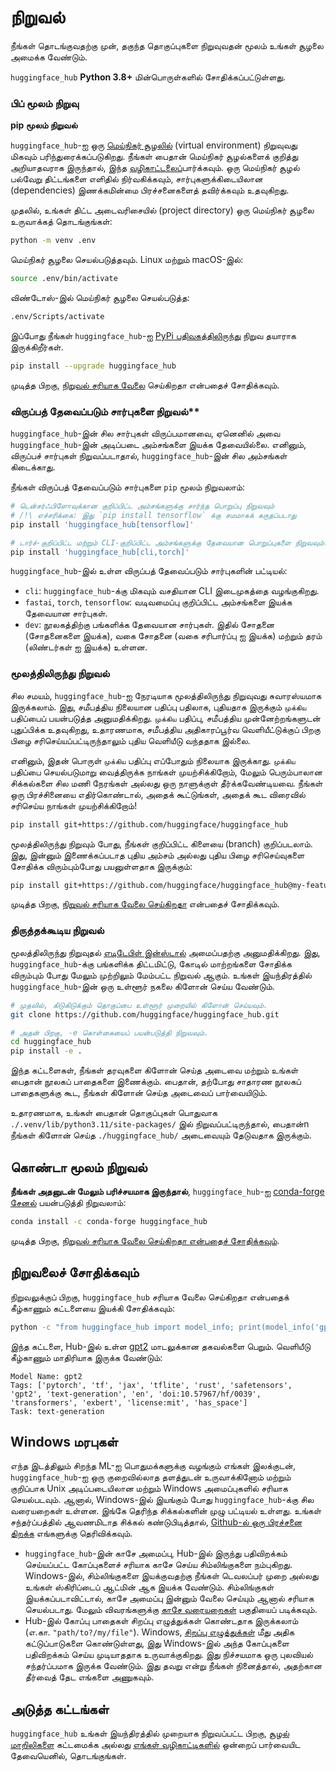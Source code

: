 # நிறுவல்

நீங்கள் தொடங்குவதற்கு முன், தகுந்த தொகுப்புகளை நிறுவுவதன் மூலம் உங்கள் சூழலை அமைக்க வேண்டும்.

`huggingface_hub` **Python 3.8+** மின்பொருள்களில் சோதிக்கப்பட்டுள்ளது.

### பிப் மூலம் நிறுவு

**pip மூலம் நிறுவல்**

`huggingface_hub`-ஐ ஒரு [மெய்நிகர் சூழலில்](https://docs.python.org/3/library/venv.html) (virtual environment) நிறுவுவது மிகவும் பரிந்துரைக்கப்படுகிறது. நீங்கள் பைதான்  மெய்நிகர் சூழல்களைக் குறித்து அறியாதவராக இருந்தால், இந்த [வழிகாட்டலைப்](https://packaging.python.org/en/latest/guides/installing-using-pip-and-virtual-environments/)பார்க்கவும். ஒரு மெய்நிகர் சூழல் பல்வேறு திட்டங்களை எளிதில் நிர்வகிக்கவும், சார்புகளுக்கிடையிலான (dependencies) இணக்கமின்மை பிரச்சனைகளைத் தவிர்க்கவும் உதவுகிறது.

முதலில், உங்கள் திட்ட அடைவரிசையில் (project directory) ஒரு மெய்நிகர் சூழலை உருவாக்கத் தொடங்குங்கள்:

```bash
python -m venv .env
```
மெய்நிகர் சூழலை செயல்படுத்தவும். Linux மற்றும் macOS-இல்:


```bash
source .env/bin/activate
```

விண்டோஸ்-இல் மெய்நிகர் சூழலை செயல்படுத்த:

```bash
.env/Scripts/activate
```

இப்போது நீங்கள் `huggingface_hub`-ஐ [PyPi பதிவகத்திலிருந்து](https://pypi.org/project/huggingface-hub/) நிறுவ தயாராக இருக்கிறீர்கள்.

```bash
pip install --upgrade huggingface_hub
```

முடித்த பிறகு, [நிறுவல் சரியாக வேலை](#check-installation) செய்கிறதா என்பதைச் சோதிக்கவும்.

### விருப்பத் தேவைப்படும் சார்புகளை நிறுவல்**

`huggingface_hub`-இன் சில சார்புகள் விருப்பமானவை, ஏனெனில் அவை `huggingface_hub`-இன் அடிப்படை அம்சங்களை இயக்க தேவையில்லை. எனினும், விருப்பச் சார்புகள் நிறுவப்படாதால், `huggingface_hub`-இன் சில அம்சங்கள் கிடைக்காது.

நீங்கள் விருப்பத் தேவைப்படும் சார்புகளை `pip` மூலம் நிறுவலாம்:

```bash
# டென்சர்‌ஃபிளோவுக்கான குறிப்பிட்ட அம்சங்களுக்கு சார்ந்த பொறுப்பு நிறுவவும்
# /!\ எச்சரிக்கை: இது `pip install tensorflow` க்கு சமமாகக் கருதப்படாது
pip install 'huggingface_hub[tensorflow]'

# டார்ச்-குறிப்பிட்ட மற்றும் CLI-குறிப்பிட்ட அம்சங்களுக்கு தேவையான பொறுப்புகளை நிறுவவும்.
pip install 'huggingface_hub[cli,torch]'
```
`huggingface_hub`-இல் உள்ள விருப்பத் தேவைப்படும் சார்புகளின் பட்டியல்:

- `cli`: `huggingface_hub`-க்கு மிகவும் வசதியான CLI இடைமுகத்தை வழங்குகிறது.
- `fastai`, `torch`, `tensorflow`: வடிவமைப்பு குறிப்பிட்ட அம்சங்களை இயக்க தேவையான சார்புகள்.
- `dev`: நூலகத்திற்கு பங்களிக்க தேவையான சார்புகள். இதில் சோதனை (சோதனைகளை இயக்க), வகை சோதனை (வகை சரிபார்ப்பு ஐ இயக்க) மற்றும் தரம் (லிண்டர்கள் ஐ இயக்க) உள்ளன.

### மூலத்திலிருந்து நிறுவல்

சில சமயம், `huggingface_hub`-ஐ நேரடியாக மூலத்திலிருந்து நிறுவுவது சுவாரஸ்யமாக இருக்கலாம். இது, சமீபத்திய நிலையான பதிப்பு பதிலாக, புதியதாக இருக்கும் `முக்கிய` பதிப்பைப் பயன்படுத்த அனுமதிக்கிறது. `முக்கிய` பதிப்பு, சமீபத்திய முன்னேற்றங்களுடன் புதுப்பிக்க உதவுகிறது, உதாரணமாக, சமீபத்திய அதிகாரப்பூர்வ வெளியீட்டுக்குப் பிறகு பிழை சரிசெய்யப்பட்டிருந்தாலும் புதிய வெளியீடு வந்ததாக இல்லை.

எனினும், இதன் பொருள் `முக்கிய` பதிப்பு எப்போதும் நிலையாக இருக்காது. `முக்கிய` பதிப்பை செயல்படுமாறு வைத்திருக்க நாங்கள் முயற்சிக்கிறோம், மேலும் பெரும்பாலான சிக்கல்களை சில மணி நேரங்கள் அல்லது ஒரு நாளுக்குள் தீர்க்கவேண்டியவை. நீங்கள் ஒரு பிரச்சினையை எதிர்கொண்டால், அதைக் கூட்டுங்கள், அதைக் கூட விரைவில் சரிசெய்ய நாங்கள் முயற்சிக்கிறோம்!


```bash
pip install git+https://github.com/huggingface/huggingface_hub
```

மூலத்திலிருந்து நிறுவும் போது, நீங்கள் குறிப்பிட்ட கிளையை (branch) குறிப்படலாம். இது, இன்னும் இணைக்கப்படாத புதிய அம்சம் அல்லது புதிய பிழை சரிசெய்வுகளை சோதிக்க விரும்பும்போது பயனுள்ளதாக இருக்கும்:


```bash
pip install git+https://github.com/huggingface/huggingface_hub@my-feature-branch
```
முடித்த பிறகு, [நிறுவல் சரியாக வேலை செய்கிறதா]((#check-installation)) என்பதைச் சோதிக்கவும்.

### திருத்தக்கூடிய நிறுவல்

மூலத்திலிருந்து நிறுவுதல் [எடிடேபிள் இன்ஸ்டால்](https://pip.pypa.io/en/stable/topics/local-project-installs/#editable-installs) அமைப்பதற்கு அனுமதிக்கிறது. இது, `huggingface_hub`-க்கு பங்களிக்க திட்டமிட்டு, கோடில் மாற்றங்களை சோதிக்க விரும்பும் போது மேலும் முற்றிலும் மேம்பட்ட நிறுவல் ஆகும். உங்கள் இயந்திரத்தில் `huggingface_hub`-இன் ஒரு உள்ளூர் நகலை கிளோன் செய்ய வேண்டும்.

```bash
# முதலில், கிடுகிடுக்கும் தொகுப்பை உள்ளூர் முறையில் கிளோன் செய்யவும்.
git clone https://github.com/huggingface/huggingface_hub.git

# அதன் பிறகு, -e கொள்கையைப் பயன்படுத்தி நிறுவவும்.
cd huggingface_hub
pip install -e .
```

இந்த கட்டளைகள், நீங்கள் தரவுகளை கிளோன் செய்த அடைவை மற்றும் உங்கள் பைதான் நூலகப் பாதைகளை இணைக்கும். பைதான், தற்போது சாதாரண நூலகப் பாதைகளுக்கு கூட, நீங்கள் கிளோன் செய்த அடைவைப் பார்வையிடும். 

உதாரணமாக, உங்கள் பைதான் தொகுப்புகள் பொதுவாக `./.venv/lib/python3.11/site-packages/` இல் நிறுவப்பட்டிருந்தால், பைதான்n நீங்கள் கிளோன் செய்த `./huggingface_hub/` அடைவையும் தேடுவதாக இருக்கும்.

## கொண்டா மூலம் நிறுவல்

**நீங்கள் அதனுடன் மேலும் பரிச்சயமாக இருந்தால்**, `huggingface_hub`-ஐ [conda-forge சேனல்](https://anaconda.org/conda-forge/huggingface_hub) பயன்படுத்தி நிறுவலாம்:

```bash
conda install -c conda-forge huggingface_hub
```

முடித்த பிறகு, [நிறுவல் சரியாக வேலை செய்கிறதா என்பதைச் சோதிக்கவும்](#check-installation).

## நிறுவலைச் சோதிக்கவும்

நிறுவலுக்குப் பிறகு, `huggingface_hub` சரியாக வேலை செய்கிறதா என்பதைக் கீழ்காணும் கட்டளையை இயக்கி சோதிக்கவும்:

```bash
python -c "from huggingface_hub import model_info; print(model_info('gpt2'))"
```

இந்த கட்டளை, Hub-இல் உள்ள [gpt2](https://huggingface.co/gpt2) மாடலுக்கான தகவல்களை பெறும். வெளியீடு கீழ்காணும் மாதிரியாக இருக்க வேண்டும்:


```text
Model Name: gpt2
Tags: ['pytorch', 'tf', 'jax', 'tflite', 'rust', 'safetensors', 'gpt2', 'text-generation', 'en', 'doi:10.57967/hf/0039', 'transformers', 'exbert', 'license:mit', 'has_space']
Task: text-generation
```

## Windows மரபுகள்

எந்த இடத்திலும் சிறந்த ML-ஐ பொதுமக்களுக்கு வழங்கும் எங்கள் இலக்குடன், `huggingface_hub`-ஐ ஒரு குறைவில்லாத தளத்துடன் உருவாக்கினோம் மற்றும் குறிப்பாக Unix அடிப்படையிலான மற்றும் Windows அமைப்புகளில் சரியாக செயல்படவும். ஆனால், Windows-இல் இயங்கும் போது `huggingface_hub`-க்கு சில வரையறைகள் உள்ளன. இங்கே தெரிந்த சிக்கல்களின் முழு பட்டியல் உள்ளது. உங்கள் சந்தர்ப்பத்தில் ஆவணமிடாத சிக்கல் கண்டுபிடித்தால், [Github-ல் ஒரு பிரச்சனை திறக்க](https://github.com/huggingface/huggingface_hub/issues/new/choose) எங்களுக்கு தெரிவிக்கவும்.

- `huggingface_hub`-இன் காசே  அமைப்பு, Hub-இல் இருந்து பதிவிறக்கம் செய்யப்பட்ட கோப்புகளைச் சரியாக காசே செய்ய சிம்லிங்குகளை  நம்புகிறது. Windows-இல், சிம்லிங்குகளை இயக்குவதற்கு நீங்கள் டெவலப்பர் முறை  அல்லது உங்கள் ஸ்கிரிப்டைப் ஆட்மின்  ஆக இயக்க வேண்டும். சிம்லிங்குகள் இயக்கப்படாவிட்டால், காசே அமைப்பு இன்னும் வேலை செய்யும் ஆனால் சரியாக செயல்படாது. மேலும் விவரங்களுக்கு [காசே வரையறைகள்](./guides/manage-cache#limitations) பகுதியைப் படிக்கவும்.
- Hub-இல் கோப்பு பாதைகள் சிறப்பு எழுத்துக்கள் கொண்டதாக இருக்கலாம் (எ.கா. `"path/to?/my/file"`). Windows, [சிறப்பு எழுத்துக்கள்](https://learn.microsoft.com/en-us/windows/win32/intl/character-sets-used-in-file-names) மீது அதிக கட்டுப்பாடுகளை கொண்டுள்ளது, இது Windows-இல் அந்த கோப்புகளை பதிவிறக்கம் செய்ய முடியாததாக உருவாக்குகிறது. இது நிச்சயமாக ஒரு புலவியல் சந்தர்ப்பமாக இருக்க வேண்டும். இது தவறு என்று நீங்கள் நினைத்தால், அதற்கான தீர்வைத் தேட எங்களை அணுகவும்.

## அடுத்த கட்டங்கள்

`huggingface_hub` உங்கள் இயந்திரத்தில் முறையாக நிறுவப்பட்ட பிறகு, [சூழல் மாறிலிகளை](package_reference/environment_variables) கட்டமைக்க அல்லது [எங்கள் வழிகாட்டிகளில்](guides/overview) ஒன்றைப் பார்வையிட தேவையெனில், தொடங்குங்கள்.